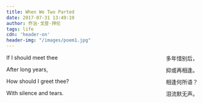 ```yaml
---
title: When We Two Parted
date: 2017-07-31 13:49:19
author: 乔治·戈登·拜伦
tags: life
cdn: 'header-on'
header-img: "/images/poem1.jpg"
---
```

If I should meet thee    <span style="float: right"> 多年惜别后，</span>

After long years,          <span style="float: right">抑或再相逢。</span>

How should I greet thee?  <span style="float: right">相逢何所语？</span>

With silence and tears.  <span style="float: right"> 泪流默无声。</span>
